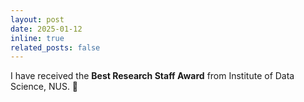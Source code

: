 ```yaml
---
layout: post
date: 2025-01-12
inline: true
related_posts: false
---
```


I have received the **Best Research Staff Award** from Institute of Data Science, NUS. 🎉